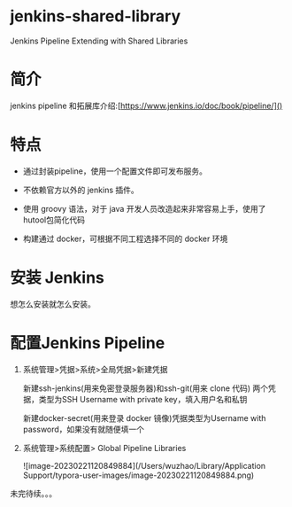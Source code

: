 # jenkins-shared-library
Jenkins Pipeline Extending with Shared Libraries 
# 简介
jenkins pipeline 和拓展库介绍:[https://www.jenkins.io/doc/book/pipeline/]()

# 特点

- 通过封装pipeline，使用一个配置文件即可发布服务。

- 不依赖官方以外的 jenkins 插件。

- 使用 groovy 语法，对于 java 开发人员改造起来非常容易上手，使用了 hutool包简化代码
- 构建通过 docker，可根据不同工程选择不同的 docker 环境

# 安装 Jenkins

想怎么安装就怎么安装。

# 配置Jenkins Pipeline

1. 系统管理>凭据>系统>全局凭据>新建凭据

   新建ssh-jenkins(用来免密登录服务器)和ssh-git(用来 clone 代码) 两个凭据，类型为SSH Username with private key，填入用户名和私钥

   新建docker-secret(用来登录 docker 镜像)凭据类型为Username with password，如果没有就随便填一个

2. 系统管理>系统配置> Global Pipeline Libraries

   ![image-20230221120849884](/Users/wuzhao/Library/Application Support/typora-user-images/image-20230221120849884.png)

未完待续。。。
